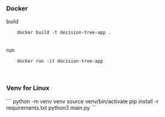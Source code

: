 <h3>Docker</h3>
build

```
    docker build -t decision-tree-app .
```

<br>
run

```
    docker run -it decision-tree-app
```
<br>

<h3>Venv for Linux</h3>
```
    python -m venv venv
    source venv/bin/activate
    pip install -r requirements.txt
    python3 main.py
```

